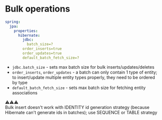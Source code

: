 # Bulk operations

```yml
spring:
  jpa:
    properties:
      hibernate:
        jdbc:
          batch_size=?
        order_inserts=true
        order_updates=true
        default_batch_fetch_size=?
```

* `jdbc.batch_size` - sets max batch size for bulk inserts/updates/deletes
* `order_inserts`, `order_updates` - a batch can only contain 1 type of entity; to insert/update multiple entity types properly, they need to be ordered by type
* `default_batch_fetch_size` - sets max batch size for fetching entity associations

⚠️⚠️⚠️  
Bulk insert doesn't work with IDENTITY id generation strategy (because Hibernate can't generate ids in batches); use SEQUENCE or TABLE strategy
